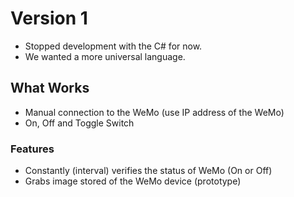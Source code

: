 # Version 1
- Stopped development with the C# for now.
- We wanted a more universal language.
## What Works
- Manual connection to the WeMo (use IP address of the WeMo)
- On, Off and Toggle Switch
### Features
- Constantly (interval) verifies the status of WeMo (On or Off)
- Grabs image stored of the WeMo device (prototype)
